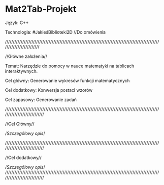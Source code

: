 # Mat2Tab-Projekt

Język: C++

Technologia: #JakieśBiblioteki2D //Do omówienia

/////////////////////////////////////////////////////////////////////////////////////////////////////////////////////////

//Główne założenia//


Temat: Narzędzie do pomocy w nauce matematyki na tablicach interaktywnych.

Cel główny: Generowanie wykresów funkcji matematycznych

Cel dodatkowy: Konwersja postaci wzorów

Cel zapasowy: Generowanie zadań

////////////////////////////////////////////////////////////////////////////////////////////////////////////////////////////

//Cel Główny//

/*Szczegółowy opis*/

////////////////////////////////////////////////////////////////////////////////////////////////////////////////////////////

//Cel dodatkowy//

/*Szczegółowy opis*/
////////////////////////////////////////////////////////////////////////////////////////////////////////////////////////////
